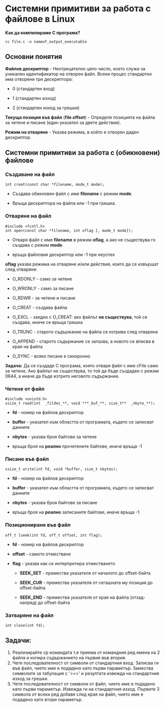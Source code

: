 # Системни примитиви за работа с файлове в Linux

**Как да компилираме C програма?**
```
cc file.c -o nameof_output_executable
```

## Oсновни понятия
**Файлов дескриптор** - Неотрицателно цяло число, което служи за уникален идентификатор на отворен файл. Всеки процес стандартно има отворени три дескриптора:
-   0 (стандартен вход)

-   1 (стандартен изход)

-   2 (стандартен изход за грешки)

**Текуща позиция във файл** (**file offset**) - Определя позицията на файла за четене и писане (един указател за двете действия).

**Режим на отваряне** - Указва режима, в който е отворен даден дескриптор.

## Системни примитиви за работа с (обикновени) файлове

### Създаване на файл
```
int creat(const char *filename, mode_t mode);
```

- Създава обикновен файл с име **filename** с режим **mode**.

- Връща дескриптора на файла или -1 при грешка.

### Отваряне на файл
```
#include <fcntl.h>
int open(const char *filename, int oflag [, mode_t mode]);
```

- Отваря файл с име **filename** в режим **oflag**, а ако не съществува го създава с режим **mode**.

- връща файловия дескриптор или -1 при неуспех

**oflag** указва режима на отваряне и/или действия, които да се извършат след отваряне:

-   O_RDONLY - само за четене

-   O_WRONLY - само за писане

-   O_RDWR - за четене и писане

-   O_CREAT - създава файла

-   O_EXCL - заедно с O_CREAT: ако файлът  **не съществува**, той се създава, иначе се връща грешка

-   O_TRUNC - старото съдържание на файла се изтрива след отваряне

-   O_APPEND - старото съдържание се запазва, а новото се вписва в края на файла

-   O_SYNC - всяко писане е синхронно 

**Задача:** Да се създаде C програма, която отваря файл с име cFile само за четене. Ако файлът не съществува, то той да бъде създаден с режим 0644, а иначе да бъде изтрито неговото съдържание.

### Четене от файл

```
#include <unistd.h>
ssize_t read(int  _fildes_**, void ***_buf_**, size_t**  _nbyte_**);  
```
-   **fd**  - номер на файлов дескриптор

-   **buffer**  - указател към  областта от програмата, където се записват данните

-   **nbytes**  - указва броя байтове за четене

- връща броя на **реално** прочетените байтове, иначе връща -1

### Писане във файл

```
ssize_t write(int fd, void *buffer, size_t nbytes);
```
-   **fd**  - номер на файлов дескриптор

-   **buffer**  - указател към  областта от програмата, където се записват данните

-   **nbytes**  - указва броя байтове за писане

- връща броя на **реално** записаните байтове, иначе връща -1 

### Позициониране във файл

```
off_t lseek(int fd, off_t offset, int flag);
```

-   **fd**  - номер на файлов дескриптор

- **offset** - самото отместване

- **flag** -  указва как се интерпретира отместването

	- **SEEK_SET** - премества указателя от началото до offset-байта

	- **SEEK_CUR** - премества указателя от сегашната му позиция до offset-байта

	-  **SEEK_END** - премества указателя от края на файла (отзад-напред) до offset-байта

### Затваряне на файл

```
int close(int fd);
```

## Задачи: 
1. Реализирайте cp командата т.е приема от командния ред имена на 2 файла и копира съдържанието на първия във втория. 
2. Чете последователност от символи от стандартния вход. Записва ги във файл, чието име е подадено като първи параметър. Замества символите за табулация с '>>>' и резултата извежда на стандартния изход за грешки.
3. Чете последователност от символи от файл, чието име е подадено като първи параметър. Извежда ги на стандартния изход. Първите 3 символа от всеки ред добавя след края на файл, чието име е подадено като втори параметър.

